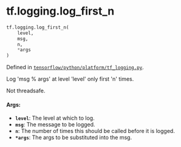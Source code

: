 <div itemscope itemtype="http://developers.google.com/ReferenceObject">
<meta itemprop="name" content="tf.logging.log_first_n" />
</div>

# tf.logging.log_first_n

``` python
tf.logging.log_first_n(
    level,
    msg,
    n,
    *args
)
```



Defined in [`tensorflow/python/platform/tf_logging.py`](https://www.tensorflow.org/code/tensorflow/python/platform/tf_logging.py).

Log 'msg % args' at level 'level' only first 'n' times.

Not threadsafe.

#### Args:

* <b>`level`</b>: The level at which to log.
* <b>`msg`</b>: The message to be logged.
* <b>`n`</b>: The number of times this should be called before it is logged.
* <b>`*args`</b>: The args to be substituted into the msg.
